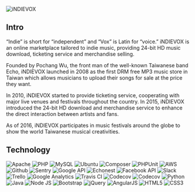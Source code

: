 ![iNDIEVOX](https://raw.githubusercontent.com/indievox-inc/iNDIEVOX-Web-Profile/master/image/logo.png)

## Intro

“Indie” is short for “independent” and “Vox” is Latin for “voice.” iNDIEVOX is an online marketplace tailored to indie music, providing 24-bit HD music download, ticketing service and merchandise selling.

Founded by Pochang Wu, the front man of the well-known Taiwanese band Echo, iNDIEVOX launched in 2008 as the first DRM free MP3 music store in Taiwan which allows musicians to upload their songs for sale at the price they want.

In 2010, iNDIEVOX started to provide ticketing service, cooperating with major live venues and festivals throughout the country. In 2015, iNDIEVOX introduced the 24-bit HD download and merchandise service to enhance the direct interaction between artists and fans.

As of 2016, iNDIEVOX participates in music festivals around the globe to show the world Taiwanese musical creativities.

## Technology

![Apache](https://raw.githubusercontent.com/indievox-inc/iNDIEVOX-Web-Profile/master/image/apache-logo.jpg)
![PHP](https://raw.githubusercontent.com/indievox-inc/iNDIEVOX-Web-Profile/master/image/php-logo.png)
![MySQL](https://raw.githubusercontent.com/indievox-inc/iNDIEVOX-Web-Profile/master/image/mysql-logo.png)
![Ubuntu](https://raw.githubusercontent.com/indievox-inc/iNDIEVOX-Web-Profile/master/image/ubuntu-logo.png?1)
![Composer](https://raw.githubusercontent.com/indievox-inc/iNDIEVOX-Web-Profile/master/image/composer-logo.jpg?1)
![PHPUnit](https://raw.githubusercontent.com/indievox-inc/iNDIEVOX-Web-Profile/master/image/phpunit-logo.jpg)
![AWS](https://raw.githubusercontent.com/indievox-inc/iNDIEVOX-Web-Profile/master/image/aws-logo.png)
![Github](https://raw.githubusercontent.com/indievox-inc/iNDIEVOX-Web-Profile/master/image/github-logo.jpg)
![Sentry](https://raw.githubusercontent.com/indievox-inc/iNDIEVOX-Web-Profile/master/image/sentry-logo.png)
![Google API](https://raw.githubusercontent.com/indievox-inc/iNDIEVOX-Web-Profile/master/image/google-api-logo.png)
![Echonest](https://raw.githubusercontent.com/indievox-inc/iNDIEVOX-Web-Profile/master/image/echonest-logo.png?2)
![Facebook API](https://raw.githubusercontent.com/indievox-inc/iNDIEVOX-Web-Profile/master/image/facebook-developers-logo.png?1)
![Slack](https://raw.githubusercontent.com/indievox-inc/iNDIEVOX-Web-Profile/master/image/slack-logo.jpg)
![Trello](https://raw.githubusercontent.com/indievox-inc/iNDIEVOX-Web-Profile/master/image/trello-logo.png)
![Google Analytics](https://raw.githubusercontent.com/indievox-inc/iNDIEVOX-Web-Profile/master/image/google-analytics-logo.png)
![Travis CI](https://raw.githubusercontent.com/indievox-inc/iNDIEVOX-Web-Profile/master/image/travis-logo.png?2)
![Codecov](https://raw.githubusercontent.com/indievox-inc/iNDIEVOX-Web-Profile/master/image/codecov-logo.png?1)
![Codecov](https://raw.githubusercontent.com/indievox-inc/iNDIEVOX-Web-Profile/master/image/codacy-logo.png)
![Python](https://raw.githubusercontent.com/indievox-inc/iNDIEVOX-Web-Profile/master/image/python-logo.png)
![Java](https://raw.githubusercontent.com/indievox-inc/iNDIEVOX-Web-Profile/master/image/Java-logo.png)
![Node JS](https://raw.githubusercontent.com/indievox-inc/iNDIEVOX-Web-Profile/master/image/nodejs-logo.png)
![Bootstrap](https://raw.githubusercontent.com/indievox-inc/iNDIEVOX-Web-Profile/master/image/bootstrap-logo.png)
![jQuery](https://raw.githubusercontent.com/indievox-inc/iNDIEVOX-Web-Profile/master/image/jquery-logo.jpg)
![AngularJS](https://raw.githubusercontent.com/indievox-inc/iNDIEVOX-Web-Profile/master/image/angularjs-logo.png)
![HTML5](https://raw.githubusercontent.com/indievox-inc/iNDIEVOX-Web-Profile/master/image/html5-logo.png)
![CSS3](https://raw.githubusercontent.com/indievox-inc/iNDIEVOX-Web-Profile/master/image/css3-logo.png)